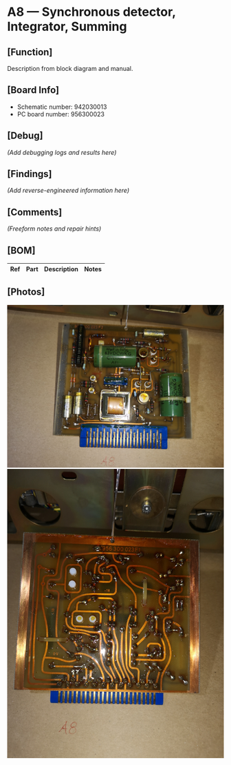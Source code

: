 # A8 — Synchronous detector, Integrator, Summing

## [Function]
Description from block diagram and manual.

## [Board Info]
- Schematic number: 942030013
- PC board number: 956300023

## [Debug]
*(Add debugging logs and results here)*

## [Findings]
*(Add reverse-engineered information here)*

## [Comments]
*(Freeform notes and repair hints)*

## [BOM]
| Ref | Part | Description | Notes |
|-----|------|-------------|-------|

## [Photos]
![Front view](A8_Front.jpg)  
![Back view](A8_Back.jpg)
